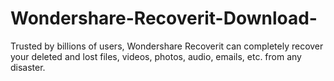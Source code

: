 # Wondershare-Recoverit-Download-
Trusted by billions of users, Wondershare Recoverit can completely recover your deleted and lost files, videos, photos, audio, emails, etc. from any disaster.
